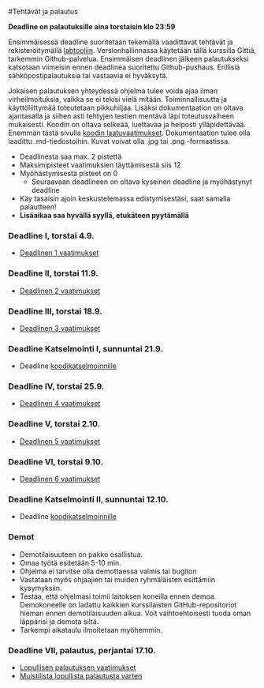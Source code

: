 ﻿#Tehtävät ja palautus

**Deadline on palautuksille aina torstaisin klo 23:59**

Ensimmäisessä deadline suoritetaan tekemällä vaadittavat tehtävät ja rekisteröitymällä [labtooliin](http://tktl-labtool.herokuapp.com/register). Versionhallinnassa käytetään tällä kurssilla Gittiä, tarkemmin Github-palvelua. Ensimmäisen deadlinen jälkeen palautukseksi katsotaan viimeisin ennen deadlinea suoritettu Github-pushaus. Erillisiä sähköpostipalautuksia tai vastaavia ei hyväksytä.

Jokaisen palautuksen yhteydessä ohjelma tulee voida ajaa ilman virheilmoituksia, vaikka se ei tekisi vielä mitään. Toiminnallisuutta ja käyttöliittymää toteutetaan pikkuhiljaa. Lisäksi dokumentaation  on oltava ajantasalla ja siihen asti tehtyjen testien mentävä läpi toteutusvaiheen mukaisesti. Koodin on oltava selkeää, luettavaa ja helposti ylläpidettävää. Enemmän tästä sivulla [koodin laatuvaatimukset](Koodin-laatuvaatimukset.md). Dokumentaation tulee olla laadittu .md-tiedostoihin. Kuvat voivat olla .jpg tai .png -formaatissa.

* Deadlinesta saa max. 2 pistettä
* Maksimipisteet vaatimuksien täyttämisestä siis 12
* Myöhästymisestä pisteet on 0
  * Seuraavaan deadlineen on oltava kyseinen deadline ja myöhästynyt deadline
* Käy tasaisin ajoin keskustelemassa edistymisestäsi, saat samalla palautteen!
* **Lisäaikaa saa hyvällä syyllä, etukäteen pyytämällä**

### Deadline I, torstai 4.9.
* [Deadlinen 1 vaatimukset](Deadline-1.md)

### Deadline II, torstai 11.9.
* [Deadlinen 2 vaatimukset](Deadline-2.md)

### Deadline III, torstai 18.9.
* [Deadlinen 3 vaatimukset](Deadline-3.md)

### Deadline Katselmointi I, sunnuntai 21.9.
* Deadline [koodikatselmoinnille](Koodikatselmointi.md)

### Deadline IV, torstai 25.9.
* [Deadlinen 4 vaatimukset](Deadline-4.md)

### Deadline V, torstai 2.10.
* [Deadlinen 5 vaatimukset](Deadline-5.md)

### Deadline VI, torstai 9.10.
* [Deadlinen 6 vaatimukset](Deadline-6.md)

### Deadline Katselmointi II, sunnuntai 12.10.
* Deadline [koodikatselmoinnille](Koodikatselmointi.md)

### Demot

* Demotilaisuuteen on pakko osallistua.
* Omaa työtä esitetään 5-10 min. 
* Ohjelma ei tarvitse olla demottaessa valmis tai bugiton
* Vastataan myös ohjaajien tai muiden ryhmäläisten esittämiin kysymyksiin.
* Testaa, että ohjelmasi toimii laitoksen koneilla ennen demoa. Demokoneelle on ladattu kaikkien kurssilaisten GitHub-repositoriot hieman ennen demotilaisuuden alkua. Voit vaihtoehtoisesti tuoda oman läppärisi ja demota siltä.
* Tarkempi aikataulu ilmoitetaan myöhemmin.

### Deadline VII, palautus, perjantai 17.10.

* [Lopullisen palautuksen vaatimukset](Deadline-7-lopullinen-palautus.md)
* [Muistilista lopullista palautusta varten](Muistilista.md)
